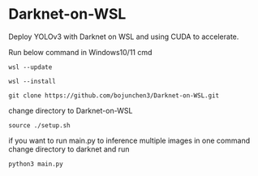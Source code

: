 # Darknet-on-WSL
Deploy YOLOv3 with Darknet on WSL and using CUDA to accelerate.

Run below command in Windows10/11 cmd
```
wsl --update
```
```
wsl --install
```
```
git clone https://github.com/bojunchen3/Darknet-on-WSL.git
```
change directory to Darknet-on-WSL
```
source ./setup.sh
```
if you want to run main.py to inference multiple images in one command
change directory to darknet and run
```
python3 main.py
```
